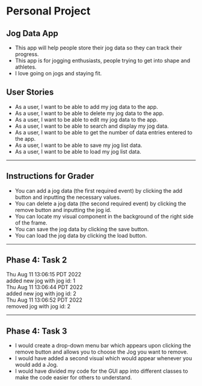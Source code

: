 
# Personal Project

## Jog Data App
 
- This app will help people store their jog data so they can track their progress.
- This app is for jogging enthusiasts, people trying to get into shape and athletes.
- I love going on jogs and staying fit.

## User Stories

- As a user, I want to be able to add my jog data to the app.
- As a user, I want to be able to delete my jog data to the app.
- As a user, I want to be able to edit my jog data to the app.
- As a user, I want to be able to search and display my jog data.
- As a user, I want to be able to get the number of data entries entered to the app.
- As a user, I want to be able to save my jog list data.
- As a user, I want to be able to load my jog list data.

----------------

## Instructions for Grader

- You can add a jog data (the first required event) by clicking the add button and inputting the necessary values.
- You can delete a jog data (the second required event) by clicking the remove button and inputting the jog id.
- You can locate my visual component in the background of the right side of the frame.
- You can save the jog data by clicking the save button.
- You can load the jog data by clicking the load button.

-------------

## Phase 4: Task 2

Thu Aug 11 13:06:15 PDT 2022\
added new jog with jog id: 1\
Thu Aug 11 13:06:44 PDT 2022\
added new jog with jog id: 2\
Thu Aug 11 13:06:52 PDT 2022\
removed jog with jog id: 2

-------------

## Phase 4: Task 3

- I would create a drop-down menu bar which appears upon clicking the remove button and allows you to choose
the Jog you want to remove.
- I would have added a second visual which would appear whenever you would add a Jog.
- I would have divided my code for the GUI app into different classes to make the code easier for others to understand.




